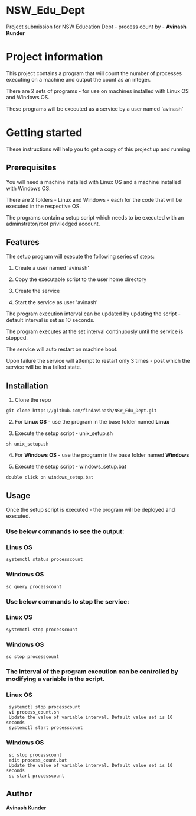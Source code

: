 # NSW_Edu_Dept
Project submission for NSW Education Dept - process count by - **Avinash Kunder**

# Project information
This project contains a program that will count the number of processes executing on a machine and output the count as an integer.

There are 2 sets of programs - for use on machines installed with Linux OS and Windows OS.

These programs will be executed as a service by a user named 'avinash'

# Getting started
These instructions will help you to get a copy of this project up and running

## Prerequisites
You will need a machine installed with Linux OS and a machine installed with Windows OS.

There are 2 folders - Linux and Windows - each for the code that will be executed in the respective OS.

The programs contain a setup script which needs to be executed with an adminstrator/root priviledged account.

## Features
The setup program will execute the following series of steps:
1. Create a user named 'avinash'

2. Copy the executable script to the user home directory

3. Create the service

4. Start the service as user 'avinash'

The program execution interval can be updated by updating the script - default interval is set as 10 seconds.

The program executes at the set interval continuously until the service is stopped.

The service will auto restart on machine boot.

Upon failure the service will attempt to restart only 3 times - post which the service will be in a failed state.

## Installation
1. Clone the repo
```
git clone https://github.com/findavinash/NSW_Edu_Dept.git
```

2. For **Linux OS** - use the program in the base folder named **Linux**

3. Execute the setup script - unix_setup.sh
```
sh unix_setup.sh
```

4. For **Windows OS** - use the program in the base folder named **Windows**

5. Execute the setup script - windows_setup.bat
```
double click on windows_setup.bat
```

## Usage
Once the setup script is executed - the program will be deployed and executed.

### Use below commands to see the output:

### Linus OS
``` 
systemctl status processcount
```

### Windows OS
```
sc query processcount
```

### Use below commands to stop the service:

### Linux OS
```
systemctl stop processcount
```

### Windows OS
``` 
sc stop processcount
```

### The interval of the program execution can be controlled by modifying a variable in the script.

### Linux OS
```
 systemctl stop processcount
 vi process_count.sh
 Update the value of variable interval. Default value set is 10 seconds
 systemctl start processcount
```

### Windows OS
```
 sc stop processcount
 edit process_count.bat
 Update the value of variable interval. Default value set is 10 seconds
 sc start processcount
```

## Author
**Avinash Kunder**

